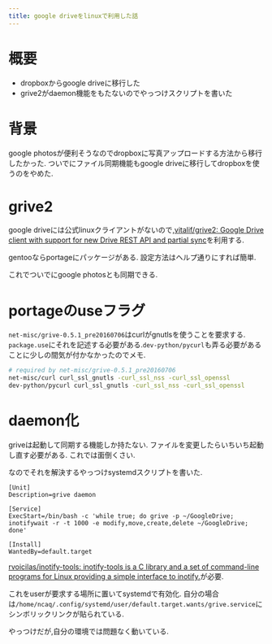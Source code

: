 ```yaml
---
title: google driveをlinuxで利用した話
---
```


# 概要

* dropboxからgoogle driveに移行した
* grive2がdaemon機能をもたないのでやっつけスクリプトを書いた

# 背景

google photosが便利そうなのでdropboxに写真アップロードする方法から移行したかった.
ついでにファイル同期機能もgoogle driveに移行してdropboxを使うのをやめた.

# grive2

google driveには公式linuxクライアントがないので,[vitalif/grive2: Google Drive client with support for new Drive REST API and partial sync](https://github.com/vitalif/grive2)を利用する.

gentooならportageにパッケージがある.
設定方法はヘルプ通りにすれば簡単.

これでついでにgoogle photosとも同期できる.

# portageのuseフラグ

`net-misc/grive-0.5.1_pre20160706`はcurlがgnutlsを使うことを要求する.
`package.use`にそれを記述する必要がある.`dev-python/pycurl`も弄る必要があることに少しの間気が付かなかったのでメモ.

~~~sh
# required by net-misc/grive-0.5.1_pre20160706
net-misc/curl curl_ssl_gnutls -curl_ssl_nss -curl_ssl_openssl
dev-python/pycurl curl_ssl_gnutls -curl_ssl_nss -curl_ssl_openssl
~~~

# daemon化

griveは起動して同期する機能しか持たない.
ファイルを変更したらいちいち起動し直す必要がある.
これでは面倒くさい.

なのでそれを解決するやっつけsystemdスクリプトを書いた.

~~~grive.service
[Unit]
Description=grive daemon

[Service]
ExecStart=/bin/bash -c 'while true; do grive -p ~/GoogleDrive; inotifywait -r -t 1000 -e modify,move,create,delete ~/GoogleDrive; done'

[Install]
WantedBy=default.target
~~~

[rvoicilas/inotify-tools: inotify-tools is a C library and a set of command-line programs for Linux providing a simple interface to inotify.](https://github.com/rvoicilas/inotify-tools)が必要.

これをuserが要求する場所に置いてsystemdで有効化.
自分の場合は`/home/ncaq/.config/systemd/user/default.target.wants/grive.service`にシンボリックリンクが貼られている.

やっつけだが,自分の環境では問題なく動いている.
